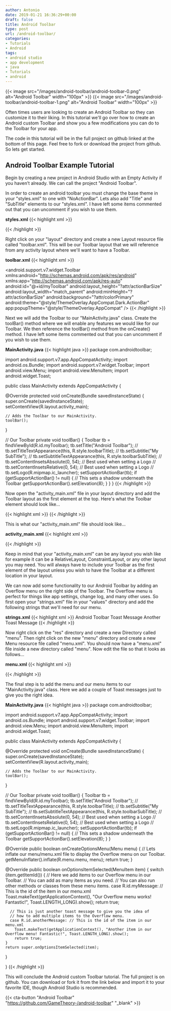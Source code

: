 ```yaml
---
author: Antonio
date: 2019-01-21 16:36:29+00:00
draft: false
title: Android Toolbar
type: post
url: /android-toolbar/
categories:
- Tutorials
- Android
tags:
- android studio
- app development
- java
- Tutorials
- android
---
```


{{< image src="/images/android-toolbar/android-toolbar-0.png" alt="Android Toolbar" width="100px" >}}
{{< image src="/images/android-toolbar/android-toolbar-1.png" alt="Android Toolbar" width="100px" >}}

Often times users are looking to create an Android Toolbar so they can customize it to their liking. In this tutorial we'll go over how to create an Android custom Toolbar and show you a few modifications you can do to the Toolbar for your app.

<!--more-->

The code in this tutorial will be in the full project on github linked at the bottom of this page. Feel free to fork or download the project from github. So lets get started.

## Android Toolbar Example Tutorial

Begin by creating a new project in Android Studio with an Empty Activity if you haven’t already. We can call the project "Android Toolbar".

In order to create an android toolbar you must change the base theme in your "styles.xml" to one with "NoActionBar". Lets also add "Title" and "SubTitle" elements to our "styles.xml". I have left some items commented out that you can uncomment if you wish to use them.

**styles.xml**
{{< highlight xml >}}
<resources>
  <!-- Base application theme. -->
  <style name="AppTheme" parent="Theme.AppCompat.NoActionBar">
    <item name="colorPrimary">@color/colorPrimary</item>
    <item name="colorPrimaryDark">@color/colorPrimaryDark</item>
    <item name="colorAccent">@color/colorAccent</item>
  </style>

  <style name="toolbarTitle">
    <item name="android:textColor">#FFFFFF</item>
    <!--<item name="android:textSize">18sp</item>-->
    <!--<item name="android:textStyle">bold</item>-->
  </style>

  <style name="toolbarSubTitle">
      <item name="android:textColor">#FFFFFF</item>
      <!--<item name="android:textSize">14sp</item>-->
      <!--<item name="android:textStyle">bold</item>-->
  </style>
</resources>
{{< /highlight >}}

Right click on your "layout" directory and create a new Layout resource file called "toolbar.xml". This will be our Toolbar layout that we will reference from any activity layout where we'll want to have a Toolbar.

**toolbar.xml**
{{< highlight xml >}}
<?xml version="1.0" encoding="utf-8"?>
<android.support.v7.widget.Toolbar
  xmlns:android="http://schemas.android.com/apk/res/android"
  xmlns:app="http://schemas.android.com/apk/res-auto"
  android:id="@+id/myToolbar"
  android:layout_height="?attr/actionBarSize"
  android:layout_width="match_parent"
  android:minHeight="?attr/actionBarSize"
  android:background="?attr/colorPrimary"
  android:theme="@style/ThemeOverlay.AppCompat.Dark.ActionBar"
  app:popupTheme="@style/ThemeOverlay.AppCompat" />
{{< /highlight >}}

Next we will add the Toolbar to our "MainActivity.java" class. Create the toolBar() method where we will enable any features we would like for our Toolbar. We then reference the toolBar() method from the onCreate() method. I have left some items commented out that you can uncomment if you wish to use them.

**MainActivity.java**
{{< highlight java >}}
package com.androidtoolbar;

import android.support.v7.app.AppCompatActivity;
import android.os.Bundle;
import android.support.v7.widget.Toolbar;
import android.view.Menu;
import android.view.MenuItem;
import android.widget.Toast;

public class MainActivity extends AppCompatActivity {

  @Override
  protected void onCreate(Bundle savedInstanceState) {
    super.onCreate(savedInstanceState);
    setContentView(R.layout.activity_main);

    // Adds the Toolbar to our MainActivity.
    toolBar();
  }

  // Our Toolbar
  private void toolBar() {
    Toolbar tb = findViewById(R.id.myToolbar);
    tb.setTitle("Android Toolbar");
    // tb.setTitleTextAppearance(this, R.style.toolbarTitle);
    // tb.setSubtitle("My SubTitle");
    // tb.setSubtitleTextAppearance(this, R.style.toolbarSubTitle);
    // tb.setContentInsetsAbsolute(0, 54); // Best used when setting a Logo
    // tb.setContentInsetsRelative(0, 54); // Best used when setting a Logo
    // tb.setLogo(R.mipmap.ic_launcher);
    setSupportActionBar(tb);
    if (getSupportActionBar() != null) {
      // This sets a shadow underneath the Toolbar
      getSupportActionBar().setElevation(8);
    }
  }
}
{{< /highlight >}}

Now open the "activity_main.xml" file in your layout directory and add the Toolbar layout as the first element at the top. Here's what the Toolbar element should look like…

{{< highlight xml >}}
<include layout="@layout/toolbar" />
{{< /highlight >}}

This is what our "activity_main.xml" file should look like…

**activity_main.xml**
{{< highlight xml >}}
<?xml version="1.0" encoding="utf-8"?>
<LinearLayout xmlns:android="http://schemas.android.com/apk/res/android"
  xmlns:tools="http://schemas.android.com/tools"
  android:orientation="vertical"
  android:layout_width="match_parent"
  android:layout_height="match_parent"
  tools:context=".MainActivity">

  <include layout="@layout/toolbar" />

  <TextView
    android:layout_width="wrap_content"
    android:layout_height="wrap_content"
    android:text="Hello World!" />
</LinearLayout>
{{< /highlight >}}

Keep in mind that your "activity_main.xml" can be any layout you wish like for example it can be a RelativeLayout, ConstraintLayout, or any other layout you may need. You will always have to include your Toolbar as the first element of the layout unless you wish to have the Toolbar at a different location in your layout.

We can now add some functionality to our Android Toolbar by adding an Overflow menu on the right side of the Toolbar. The Overflow menu is perfect for things like app settings, change log, and many other uses. So first open your "strings.xml" file in your "values" directory and add the following strings that we'll need for our menu.

**strings.xml**
{{< highlight xml >}}
<resources>
  <string name="app_name">Android Toolbar</string>
  <string name="toast_message">Toast Message</string>
  <string name="another_toast_message">Another Toast Message</string>
</resources>
{{< /highlight >}}

Now right click on the "res" directory and create a new Directory called "menu". Then right click on the new "menu" directory and create a new Menu resource file called "menu.xml". You should now have a "menu.xml" file inside a new directory called "menu". Now edit the file so that it looks as follows…

**menu.xml**
{{< highlight xml >}}
<?xml version="1.0" encoding="utf-8"?>
<menu xmlns:android="http://schemas.android.com/apk/res/android"
  xmlns:app="http://schemas.android.com/apk/res-auto">

  <item
    android:id="@+id/myMessage"
    android:title="@string/toast_message"
    app:showAsAction="never" />

  <item
    android:id="@+id/anotherMessage"
    android:title="@string/another_toast_message"
    app:showAsAction="never" />
</menu>
{{< /highlight >}}

The final step is to add the menu and our menu items to our "MainActivity.java" class. Here we add a couple of Toast messages just to give you the right idea.

**MainActivity.java**
{{< highlight java >}}
package com.androidtoolbar;

import android.support.v7.app.AppCompatActivity;
import android.os.Bundle;
import android.support.v7.widget.Toolbar;
import android.view.Menu;
import android.view.MenuItem;
import android.widget.Toast;

public class MainActivity extends AppCompatActivity {

  @Override
  protected void onCreate(Bundle savedInstanceState) {
    super.onCreate(savedInstanceState);
    setContentView(R.layout.activity_main);

    // Adds the Toolbar to our MainActivity.
    toolBar();
  }

  // Our Toolbar
  private void toolBar() {
    Toolbar tb = findViewById(R.id.myToolbar);
    tb.setTitle("Android Toolbar");
    // tb.setTitleTextAppearance(this, R.style.toolbarTitle);
    // tb.setSubtitle("My SubTitle");
    // tb.setSubtitleTextAppearance(this, R.style.toolbarSubTitle);
    // tb.setContentInsetsAbsolute(0, 54); // Best used when setting a Logo
    // tb.setContentInsetsRelative(0, 54); // Best used when setting a Logo
    // tb.setLogo(R.mipmap.ic_launcher);
    setSupportActionBar(tb);
    if (getSupportActionBar() != null) {
      // This sets a shadow underneath the Toolbar
      getSupportActionBar().setElevation(8);
    }
  }

  @Override
  public boolean onCreateOptionsMenu(Menu menu) {
    // Lets inflate our menu/menu.xml file to display the Overflow menu on our Toolbar.
    getMenuInflater().inflate(R.menu.menu, menu);
    return true;
  }

  @Override
  public boolean onOptionsItemSelected(MenuItem item) {
    switch (item.getItemId()) {
      // Here we add items to our Overflow menu in our Toolbar.
      // You can add as many items as you need.
      // You can also run other methods or classes from these menu items.
      case R.id.myMessage: // This is the id of the item in our menu.xml
        Toast.makeText(getApplicationContext(), "Our Overflow menu works! Fantastic!", Toast.LENGTH_LONG).show();
        return true;

      // This is just another toast message to give you the idea of
      // how to add multiple items to the Overflow menu.
      case R.id.anotherMessage: // This is the id of the item in our menu.xml
        Toast.makeText(getApplicationContext(), "Another item in our Overflow menu! Fantastic!", Toast.LENGTH_LONG).show();
        return true;
    }
    return super.onOptionsItemSelected(item);
  }

}
{{< /highlight >}}

This will conclude the Android custom Toolbar tutorial. The full project is on github. You can download or fork it from the link below and import it to your favorite IDE, though Android Studio is recommended.

{{< cta-button "Android Toolbar" "https://github.com/GameTheory-/android-toolbar" "_blank" >}}
